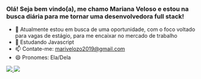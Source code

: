 ### Olá! Seja bem vindo(a), me chamo Mariana Veloso e estou na busca diária para me tornar uma desenvolvedora full stack!

- 🔭 Atualmente estou em busca de uma oportunidade, com o foco voltado para vagas de estágio, para me encaixar no mercado de trabalho
- 🌱 Estudando Javascript
- 📫 Contate-me: marivelozo2019@gmail.com
- 😄 Pronomes: Ela/Dela

<div>
  <a href = "https://github.com/Marih2210"/>
  <img src = "https://github-readme-stats.vercel.app/api?username=Marih2210&count_private=true&show_icons=true&theme=tokyonight"/>
  <img src = "https://github-readme-stats.vercel.app/api/top-langs?username=Marih2210&layout=compact"/>
</div>

<div>

</div>

##

<div>

</div>



